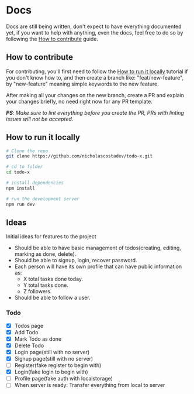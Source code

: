 # Docs 

Docs are still being written, don't expect to have everything documented yet, if you want to help with anything, even the docs, feel free to do so by following the [How to contribute](#how-to-contribute) guide.

## How to contribute

For contributing, you'll first need to follow the [How to run it locally](#how-to-run-it-locally) tutorial if you don't know how to, and then create a branch like: "feat/new-feature", by "new-feature" meaning simple keywords to the new feature.

After making all your changes on the new branch, create a PR and explain your changes briefly, no need right now for any PR template.

_**PS**: Make sure to lint everything before you create the PR, PRs with linting issues will not be accepted_.


## How to run it locally

```bash
# Clone the repo
git clone https://github.com/nicholascostadev/todo-x.git

# cd to folder
cd todo-x

# install dependencies
npm install

# run the development server
npm run dev
```

##  Ideas

Initial ideas for features to the project

- Should be able to have basic management of todos(creating, editing, marking as done, delete).
- Should be able to signup, login, recover password.
- Each person will have its own profile that can have public information as:
  - X total tasks done today.
  - Y total tasks done.
  - Z followers.
- Should be able to follow a user.

### Todo

- [x] Todos page
- [x] Add Todo
- [x] Mark Todo as done
- [x] Delete Todo
- [x] Login page(still with no server)
- [x] Signup page(still with no server)
- [ ] Register(fake register to begin with)
- [x] Login(fake login to begin with)
- [ ] Profile page(fake auth with localstorage)
- [ ] When server is ready: Transfer everything from local to server
